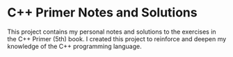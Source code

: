 # C++ Primer Notes and Solutions

This project contains my personal notes and solutions to the exercises in the C++ Primer (5th) book. I created this project to reinforce and deepen my knowledge of the C++ programming language.
